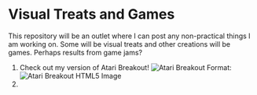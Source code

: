 # Visual Treats and Games
This repository will be an outlet where I can post any non-practical things I am working on. Some will be visual treats and other creations will be games. Perhaps results from game jams?

1. Check out my version of Atari Breakout!
![Atari Breakout](https://en.wikipedia.org/wiki/Breakout_(video_game)#/media/File:Atari_breakout.jpg)
Format: ![Atari Breakout HTML5 Image](https://en.wikipedia.org/wiki/Breakout_(video_game)#/media/File:Atari_breakout.jpg)
2. 